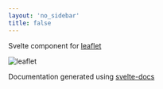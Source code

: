 ```yaml
---
layout: 'no_sidebar'
title: false
---
```


Svelte component for [leaflet](https://leafletjs.com/)

![leaflet](https://camo.githubusercontent.com/b5cc2fd98a402d61cb79b42b00755e7a28995f2f/68747470733a2f2f7261776769742e636f6d2f4c6561666c65742f4c6561666c65742f6d61737465722f7372632f696d616765732f6c6f676f2e737667)

Documentation generated using [svelte-docs](https://alexxnb.github.io/svelte-docs/)
